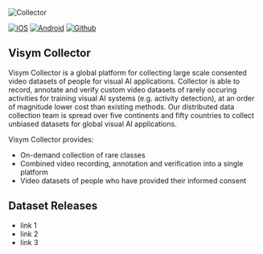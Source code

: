![Collector](http://i3.ytimg.com/vi/HjNa7_T-Xkc/maxresdefault.jpg)

[![iOS](https://upload.wikimedia.org/wikipedia/commons/3/3c/Download_on_the_App_Store_Badge.svg)](https://visym.com/collector)  [![Android](https://lh3.googleusercontent.com/cjsqrWQKJQp9RFO7-hJ9AfpKzbUb_Y84vXfjlP0iRHBvladwAfXih984olktDhPnFqyZ0nu9A5jvFwOEQPXzv7hr3ce3QVsLN8kQ2Ao=s0)](https://visym.com/collector)  [![Github](http://pngimg.com/uploads/github/github_PNG40.png)](https://github.com/visym/collector)

## Visym Collector

Visym Collector is a global platform for collecting large scale consented video datasets of people for visual AI applications. Collector is able to record, annotate and verify custom video datasets of rarely occuring activities for training visual AI systems (e.g. activity detection), at an order of magnitude lower cost than existing methods. Our distributed data collection team is spread over five continents and fifty countries to collect unbiased datasets for global visual AI applications.
   
Visym Collector provides:  

* On-demand collection of rare classes  
* Combined video recording, annotation and verification into a single platform  
* Video datasets of people who have provided their informed consent  


## Dataset Releases


* link 1
* link 2
* link 3   